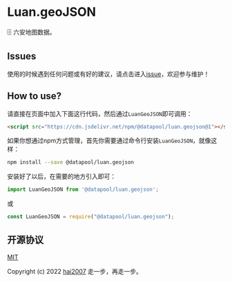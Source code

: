 # Luan.geoJSON
🗄️ 六安地图数据。

## Issues
使用的时候遇到任何问题或有好的建议，请点击进入[issue](https://github.com/hai2007/datapool/issues)，欢迎参与维护！

## How to use?

请直接在页面中加入下面这行代码，然后通过```LuanGeoJSON```即可调用：

```html
<script src="https://cdn.jsdelivr.net/npm/@datapool/luan.geojson@1"></script>
```

如果你想通过npm方式管理，首先你需要通过命令行安装``````LuanGeoJSON``````，就像这样：

```bash
npm install --save @datapool/luan.geojson
```

安装好了以后，在需要的地方引入即可：

```js
import LuanGeoJSON from '@datapool/luan.geojson';
```

或

```js
const LuanGeoJSON = require("@datapool/luan.geojson");
```

开源协议
---------------------------------------
[MIT](https://github.com/hai2007/datapool/blob/master/LICENSE)

Copyright (c) 2022 [hai2007](https://hai2007.gitee.io/sweethome/) 走一步，再走一步。

